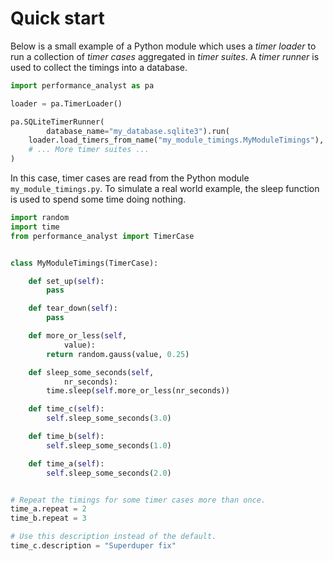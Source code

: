 # Quick start
Below is a small example of a Python module which uses a *timer loader*
to run a collection of *timer cases* aggregated in *timer suites*. A *timer runner* is used to collect the timings into a database.


```python
import performance_analyst as pa

loader = pa.TimerLoader()

pa.SQLiteTimerRunner(
        database_name="my_database.sqlite3").run(
    loader.load_timers_from_name("my_module_timings.MyModuleTimings"),
    # ... More timer suites ...
)
```


In this case, timer cases are read from the Python module
`my_module_timings.py`. To simulate a real world example, the sleep
function is used to spend some time doing nothing.


```python
import random
import time
from performance_analyst import TimerCase


class MyModuleTimings(TimerCase):

    def set_up(self):
        pass

    def tear_down(self):
        pass

    def more_or_less(self,
            value):
        return random.gauss(value, 0.25)

    def sleep_some_seconds(self,
            nr_seconds):
        time.sleep(self.more_or_less(nr_seconds))

    def time_c(self):
        self.sleep_some_seconds(3.0)

    def time_b(self):
        self.sleep_some_seconds(1.0)

    def time_a(self):
        self.sleep_some_seconds(2.0)


# Repeat the timings for some timer cases more than once.
time_a.repeat = 2
time_b.repeat = 3

# Use this description instead of the default.
time_c.description = "Superduper fix"
```
